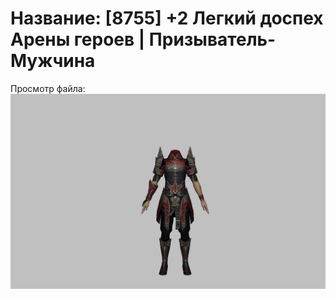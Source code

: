 # Название: [8755] +2 Легкий доспех Арены героев | Призыватель-Мужчина

Просмотр файла:
![p080031.png](p080031.png)